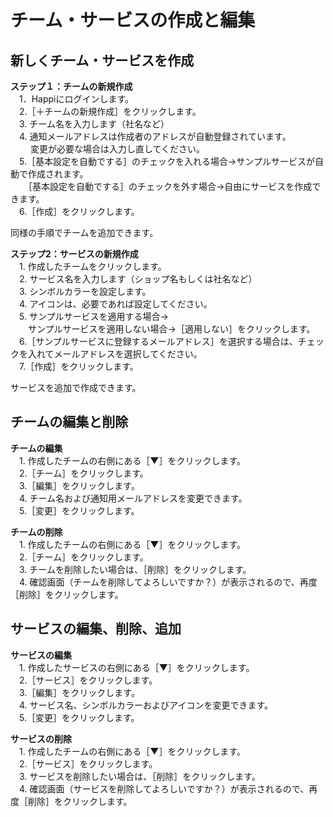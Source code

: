 # チーム・サービスの作成と編集
## 新しくチーム・サービスを作成

**ステップ１：チームの新規作成**  
　1．Happiにログインします。  
　2.［＋チームの新規作成］をクリックします。  
　3. チーム名を入力します（社名など）  
　4. 通知メールアドレスは作成者のアドレスが自動登録されています。  
　　 変更が必要な場合は入力し直してください。  
　5.［基本設定を自動でする］のチェックを入れる場合→サンプルサービスが自動で作成されます。  
　　［基本設定を自動でする］のチェックを外す場合→自由にサービスを作成できます。  
　6.［作成］をクリックします。  
 
  同様の手順でチームを追加できます。

**ステップ2：サービスの新規作成**    
　1. 作成したチームをクリックします。  
　2. サービス名を入力します（ショップ名もしくは社名など）  
　3. シンボルカラーを設定します。  
　4. アイコンは、必要であれば設定してください。  
　5. サンプルサービスを適用する場合→  
 　　サンプルサービスを適用しない場合→［適用しない］をクリックします。  
　6.［サンプルサービスに登録するメールアドレス］を選択する場合は、チェックを入れてメールアドレスを選択してください。  
　7.［作成］をクリックします。  
 
 サービスを追加で作成できます。


## チームの編集と削除  

**チームの編集**  
　1. 作成したチームの右側にある［▼］をクリックします。  
　2.［チーム］をクリックします。  
　3.［編集］をクリックします。  
　4. チーム名および通知用メールアドレスを変更できます。  
　5.［変更］をクリックします。  

 **チームの削除**  
　1. 作成したチームの右側にある［▼］をクリックします。  
　2.［チーム］をクリックします。  
　3. チームを削除したい場合は、［削除］をクリックします。  
　4. 確認画面（チームを削除してよろしいですか？）が表示されるので、再度［削除］をクリックします。  


## サービスの編集、削除、追加  

 **サービスの編集**  
　1. 作成したサービスの右側にある［▼］をクリックします。  
　2.［サービス］をクリックします。  
　3.［編集］をクリックします。  
　4. サービス名、シンボルカラーおよびアイコンを変更できます。  
　5.［変更］をクリックします。
 
 **サービスの削除**  
　1. 作成したチームの右側にある［▼］をクリックします。  
　2.［サービス］をクリックします。  
　3. サービスを削除したい場合は、［削除］をクリックします。  
　4. 確認画面（サービスを削除してよろしいですか？）が表示されるので、再度［削除］をクリックします。  
